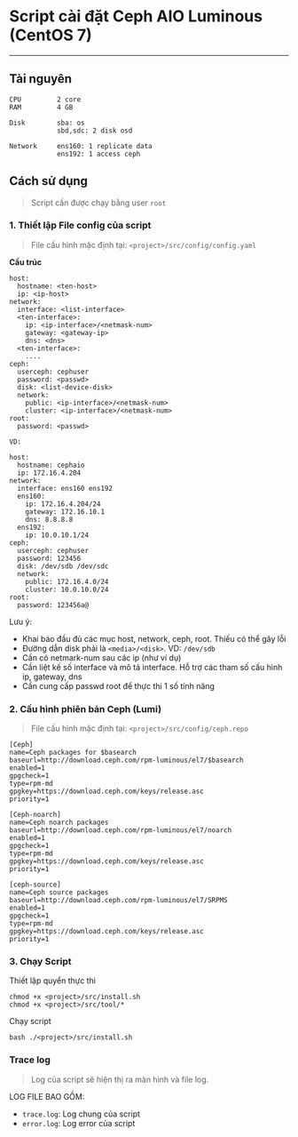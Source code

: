# Script cài đặt Ceph AIO Luminous (CentOS 7)
---
## Tài nguyên
```
CPU         2 core
RAM         4 GB

Disk        sba: os
            sbd,sdc: 2 disk osd

Network     ens160: 1 replicate data
            ens192: 1 access ceph
```
## Cách sử dụng
> Script cần được chạy bằng user `root`
### 1. Thiết lập File config của script
> File cấu hình mặc định tại: `<project>/src/config/config.yaml`

__Cấu trúc__

```
host:
  hostname: <ten-host> 
  ip: <ip-host>
network:
  interface: <list-interface>
  <ten-interface>:  
    ip: <ip-interface>/<netmask-num>
    gateway: <gateway-ip>
    dns: <dns>
  <ten-interface>:
    ....
ceph:
  userceph: cephuser
  password: <passwd>
  disk: <list-device-disk>
  network:
    public: <ip-interface>/<netmask-num>
    cluster: <ip-interface>/<netmask-num>
root:
  password: <passwd>

VD:

host:
  hostname: cephaio
  ip: 172.16.4.204
network:
  interface: ens160 ens192 
  ens160:
    ip: 172.16.4.204/24
    gateway: 172.16.10.1
    dns: 8.8.8.8
  ens192:
    ip: 10.0.10.1/24
ceph:
  userceph: cephuser
  password: 123456
  disk: /dev/sdb /dev/sdc
  network:
    public: 172.16.4.0/24
    cluster: 10.0.10.0/24
root:
  password: 123456a@
```

Lưu ý: 
- Khai báo đầu đủ các mục host, network, ceph, root. Thiếu có thể gây lỗi
- Đường dẫn disk phải là `<media>/<disk>`. VD: `/dev/sdb`
- Cần có netmark-num sau các ip (như ví dụ)
- Cần liệt kế số interface và mô tả interface. Hỗ trợ các tham số cấu hình ip, gateway, dns 
- Cần cung cấp passwd root để thực thi 1 số tính năng 

### 2. Cấu hình phiên bản Ceph (Lumi)
> File cấu hình mặc định tại: `<project>/src/config/ceph.repo`
```
[Ceph]
name=Ceph packages for $basearch
baseurl=http://download.ceph.com/rpm-luminous/el7/$basearch
enabled=1
gpgcheck=1
type=rpm-md
gpgkey=https://download.ceph.com/keys/release.asc
priority=1

[Ceph-noarch]
name=Ceph noarch packages
baseurl=http://download.ceph.com/rpm-luminous/el7/noarch
enabled=1
gpgcheck=1
type=rpm-md
gpgkey=https://download.ceph.com/keys/release.asc
priority=1

[ceph-source]
name=Ceph source packages
baseurl=http://download.ceph.com/rpm-luminous/el7/SRPMS
enabled=1
gpgcheck=1
type=rpm-md
gpgkey=https://download.ceph.com/keys/release.asc
priority=1
```

### 3. Chạy Script
Thiết lập quyển thực thi
```
chmod +x <project>/src/install.sh
chmod +x <project>/src/tool/*
```

Chạy script
```
bash ./<project>/src/install.sh
```

### Trace log
> Log của script sẽ hiện thị ra màn hình và file log.

LOG FILE BAO GỒM:
- `trace.log`: Log chung của script
- `error.log`: Log error của script




